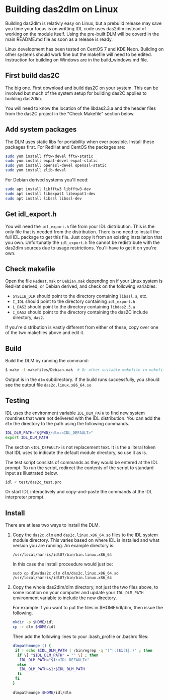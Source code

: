 # Building das2dlm on Linux

Building das2dlm is relativly easy on Linux, but a prebuild release may save
you time your focus is on writting IDL code uses das2dlm instead of working on
the module itself.  Using the pre-built DLM will be coverd in the main
README.md file as soon as a release is ready.

Linux development has been tested on CentOS 7 and KDE Neon.  Building on other
systems should work fine but the makefile will need to be edited.  Instruction
for building on Windows are in the build_windows.md file.


## First build das2C

The big one.  First download and build
[das2C](https://github.com/das-developers/das2C) on your system.  This can be
involved but much of the system setup for building das2C applies to building
das2dlm.

You will need to know the location of the libdas2.3.a and the header files
from the das2C project in the "Check Makefile" section below.

## Add system packages

The DLM uses static libs for portability when ever possible.  Install these
packages first.  For RedHat and CentOS the packages are:
```sh
sudo yum install fftw-devel fftw-static
sudo yum install expat-devel expat-static
sudo yum install openssl-devel openssl-static
sudo yum install zlib-devel
```
For Debian derived systems you'll need:
```sh
sudo apt install libfftw3 libfftw3-dev
sudo apt install libexpat1 libexpat1-dev
sudo apt install libssl libssl-dev
```

## Get idl_export.h

You will need the `idl_export.h` file from your IDL distribution.  This is the
only file that is needed from the distribution.  There is no need to install
the full IDL package to get this file.  Just copy it from an existing 
installation that you own.  Unfortunatly the `idl_export.h` file cannot be
redistribute with the das2dlm sources due to usage restrictions.  You'll have
to get it on you're own.


## Check makefile

Open the file `RedHat.mak` or `Debian.mak` depending on if your Linux system
is RedHat derived, or Debian derived, and check on the following variables:

  * `SYSLIB_DIR` should point to the directory containing `libssl.a`, etc.
  * `I_IDL` should point to the directory containing `idl_export.h`
  * `L_DAS2` should point to the directory containing `libdas2.3.a`
  * `I_DAS2` should point to the directory containing the das2C include 
    directory, `das2`.

If you're distribution is vastly different from either of these, copy over 
one of the two makefiles above and edit it.

## Build

Build the DLM by running the command:
```bash
$ make -f makefiles/Debian.mak  # Or other suitable makefile in makefiles
```
Output is in the `dlm` subdirectory.  If the build runs successfully, you
should see the output file `das2c.linux.x86_64.so`

## Testing

IDL uses the environment variable `IDL_DLM_PATH` to find new system rountines
that were not delivered with the IDL distribution.  You can add the `dlm` the
directory to the path using the following commands.

```sh
IDL_DLM_PATH="${PWD}/dlm:<IDL_DEFAULT>"
export IDL_DLM_PATH
```
The section `<IDL_DEFAULT>` is not replacement text.  It is the a literal token that
IDL uses to indicate the default module directory, so use it as is.

The test script consists of commands as they would be entered at the IDL prompt.
To run the script, redirect the contents of the script to standard input as 
illustrated below.

```sh
idl < test/das2c_test.pro
```

Or start IDL interactively and copy-and-paste the commands at the IDL 
interpreter prompt.

## Install

There are at leas two ways to install the DLM.

 1. Copy the `das2c.dlm` and `das2c.linux.x86_64.so` files to the IDL system
    module directory.  This varies based on where IDL is installed and what
    version you are running.  An example directory is:
    
    `/usr/local/harris/idl87/bin/bin.linux.x86_64`
      
    In this case the install proceedure would just be:
    
    `sudo cp dlm/das2c.dlm dlm/das2c.linux.x86_64.so /usr/local/harris/idl87/bin/bin.linux.x86_64`
    

 2. Copy the whole das2dlm/dlm directory, not just the two files above,
    to some location on your computer and update your `IDL_DLM_PATH`
    environment variable to include the new directory.
    
    For example if you want to put the files in $HOME/idl/dlm, then issue the following.
    ```sh
    mkdir -p $HOME/idl
    cp -r dlm $HOME/idl
    ```

    Then add the following lines to your .bash_profile or .bashrc files:
    ```sh
    dlmpathmunge () {
     if ! echo $IDL_DLM_PATH | /bin/egrep -q "(^|:)$1($|:)" ; then
      if \[ "$IDL_DLM_PATH" = "" \] ; then                        
       IDL_DLM_PATH="$1:<IDL_DEFAULT>"                        
      else                                                  
       IDL_DLM_PATH=$1:$IDL_DLM_PATH
      fi                                                    
     fi                                                       
    }
   
    dlmpathmunge $HOME/idl/dlm
    ```
















